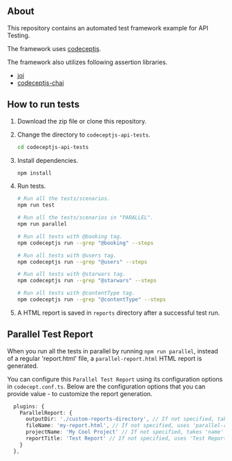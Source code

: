 ## About

This repository contains an automated test framework example for API Testing.

The framework uses [codeceptjs](https://codecept.io/).

The framework also utilizes following assertion libraries.

- [ joi ](https://joi.dev/)
- [ codeceptjs-chai ](https://www.npmjs.com/package/codeceptjs-chai)

## How to run tests

1. Download the zip file or clone this repository.
2. Change the directory to `codeceptjs-api-tests`.

   ```sh
   cd codeceptjs-api-tests
   ```

3. Install dependencies.

   ```sh
   npm install
   ```

4. Run tests.

   ```sh
   # Run all the tests/scenarios.
   npm run test

   # Run all the tests/scenarios in "PARALLEL".
   npm run parallel

   # Run all tests with @booking tag.
   npm codeceptjs run --grep "@booking" --steps

   # Run all tests with @users tag.
   npm codeceptjs run --grep "@users" --steps

   # Run all tests with @starwars tag.
   npm codeceptjs run --grep "@starwars" --steps

   # Run all tests with @contentType tag.
   npm codeceptjs run --grep "@contentType" --steps
   ```

5. A HTML report is saved in `reports` directory after a successful test run.


## Parallel Test Report

When you run all the tests in parallel by running `npm run parallel`, instead of a regular 'report.html' file, a `parallel-report.html` HTML report is generated.

You can configure this `Parallel Test Report` using its configuration options in `codecept.conf.ts`. Below are the configuration options that you can provide value - to customize the report generation. 

```ts
  plugins: {
    ParallelReport: {
      outputDir: './custom-reports-directory', // If not specified, takes 'output' field from codecept.conf.ts as default, i.e. 'output'.
      fileName: 'my-report.html', // If not specified, uses 'parallel-report.html' as default.
      projectName: 'My Cool Project' // If not specified, takes 'name' field from codecept.conf.ts as default, i.e. 'codeceptjs-api-tests'.
      reportTitle: 'Test Report' // If not specified, uses 'Test Report' as default.
    }
  },
```
